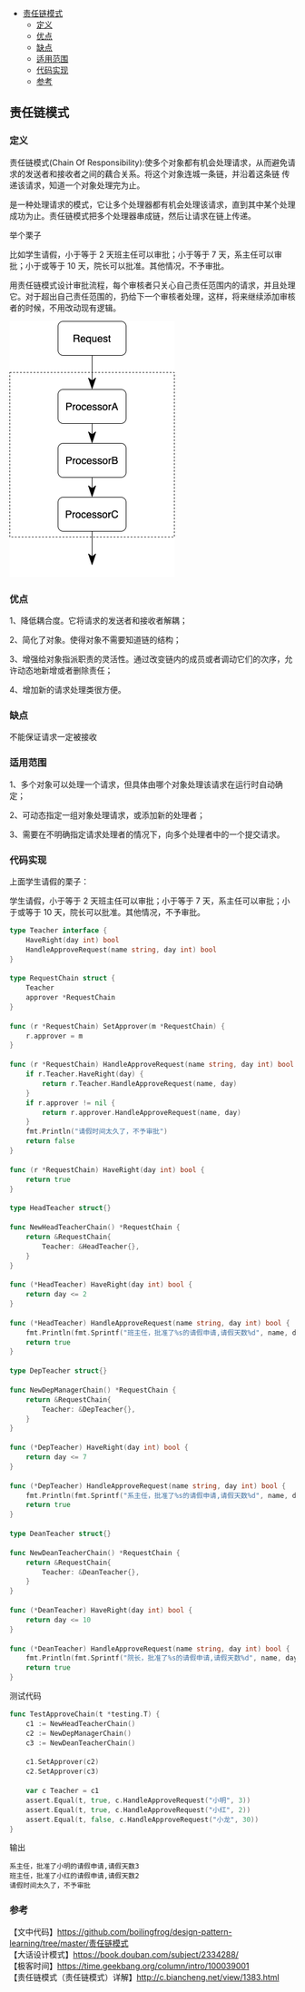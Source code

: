 <!-- START doctoc generated TOC please keep comment here to allow auto update -->
<!-- DON'T EDIT THIS SECTION, INSTEAD RE-RUN doctoc TO UPDATE -->

- [责任链模式](#%E8%B4%A3%E4%BB%BB%E9%93%BE%E6%A8%A1%E5%BC%8F)
  - [定义](#%E5%AE%9A%E4%B9%89)
  - [优点](#%E4%BC%98%E7%82%B9)
  - [缺点](#%E7%BC%BA%E7%82%B9)
  - [适用范围](#%E9%80%82%E7%94%A8%E8%8C%83%E5%9B%B4)
  - [代码实现](#%E4%BB%A3%E7%A0%81%E5%AE%9E%E7%8E%B0)
  - [参考](#%E5%8F%82%E8%80%83)

<!-- END doctoc generated TOC please keep comment here to allow auto update -->

## 责任链模式

### 定义

责任链模式(Chain Of Responsibility):使多个对象都有机会处理请求，从而避免请求的发送者和接收者之间的藕合关系。将这个对象连城一条链，并沿着这条链
传递该请求，知道一个对象处理完为止。   

是一种处理请求的模式，它让多个处理器都有机会处理该请求，直到其中某个处理成功为止。责任链模式把多个处理器串成链，然后让请求在链上传递。   

举个栗子  

比如学生请假，小于等于 2 天班主任可以审批；小于等于 7 天，系主任可以审批；小于或等于 10 天，院长可以批准。其他情况，不予审批。   

用责任链模式设计审批流程，每个审核者只关心自己责任范围内的请求，并且处理它。对于超出自己责任范围的，扔给下一个审核者处理，这样，将来继续添加审核者的时候，不用改动现有逻辑。  

<img src="/img/pattern-processor.png" alt="responsibility" />  

### 优点

1、降低耦合度。它将请求的发送者和接收者解耦；  

2、简化了对象。使得对象不需要知道链的结构；  

3、增强给对象指派职责的灵活性。通过改变链内的成员或者调动它们的次序，允许动态地新增或者删除责任；   

4、增加新的请求处理类很方便。   

### 缺点

不能保证请求一定被接收   

### 适用范围

1、多个对象可以处理一个请求，但具体由哪个对象处理该请求在运行时自动确定；  

2、可动态指定一组对象处理请求，或添加新的处理者；  

3、需要在不明确指定请求处理者的情况下，向多个处理者中的一个提交请求。  

### 代码实现

上面学生请假的栗子：  

学生请假，小于等于 2 天班主任可以审批；小于等于 7 天，系主任可以审批；小于或等于 10 天，院长可以批准。其他情况，不予审批。   

```go
type Teacher interface {
	HaveRight(day int) bool
	HandleApproveRequest(name string, day int) bool
}

type RequestChain struct {
	Teacher
	approver *RequestChain
}

func (r *RequestChain) SetApprover(m *RequestChain) {
	r.approver = m
}

func (r *RequestChain) HandleApproveRequest(name string, day int) bool {
	if r.Teacher.HaveRight(day) {
		return r.Teacher.HandleApproveRequest(name, day)
	}
	if r.approver != nil {
		return r.approver.HandleApproveRequest(name, day)
	}
	fmt.Println("请假时间太久了，不予审批")
	return false
}

func (r *RequestChain) HaveRight(day int) bool {
	return true
}

type HeadTeacher struct{}

func NewHeadTeacherChain() *RequestChain {
	return &RequestChain{
		Teacher: &HeadTeacher{},
	}
}

func (*HeadTeacher) HaveRight(day int) bool {
	return day <= 2
}

func (*HeadTeacher) HandleApproveRequest(name string, day int) bool {
	fmt.Println(fmt.Sprintf("班主任，批准了%s的请假申请,请假天数%d", name, day))
	return true
}

type DepTeacher struct{}

func NewDepManagerChain() *RequestChain {
	return &RequestChain{
		Teacher: &DepTeacher{},
	}
}

func (*DepTeacher) HaveRight(day int) bool {
	return day <= 7
}

func (*DepTeacher) HandleApproveRequest(name string, day int) bool {
	fmt.Println(fmt.Sprintf("系主任，批准了%s的请假申请,请假天数%d", name, day))
	return true
}

type DeanTeacher struct{}

func NewDeanTeacherChain() *RequestChain {
	return &RequestChain{
		Teacher: &DeanTeacher{},
	}
}

func (*DeanTeacher) HaveRight(day int) bool {
	return day <= 10
}

func (*DeanTeacher) HandleApproveRequest(name string, day int) bool {
	fmt.Println(fmt.Sprintf("院长，批准了%s的请假申请,请假天数%d", name, day))
	return true
}
```

测试代码  

```go
func TestApproveChain(t *testing.T) {
	c1 := NewHeadTeacherChain()
	c2 := NewDepManagerChain()
	c3 := NewDeanTeacherChain()

	c1.SetApprover(c2)
	c2.SetApprover(c3)

	var c Teacher = c1
	assert.Equal(t, true, c.HandleApproveRequest("小明", 3))
	assert.Equal(t, true, c.HandleApproveRequest("小红", 2))
	assert.Equal(t, false, c.HandleApproveRequest("小龙", 30))
}
```

输出  

```
系主任，批准了小明的请假申请,请假天数3
班主任，批准了小红的请假申请,请假天数2
请假时间太久了，不予审批
```

### 参考

【文中代码】https://github.com/boilingfrog/design-pattern-learning/tree/master/责任链模式  
【大话设计模式】https://book.douban.com/subject/2334288/  
【极客时间】https://time.geekbang.org/column/intro/100039001   
【责任链模式（责任链模式）详解】http://c.biancheng.net/view/1383.html   